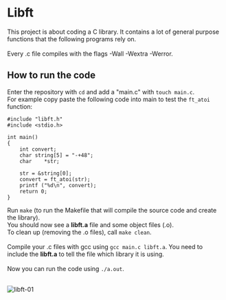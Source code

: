 # Libft
This project is about coding a C library. It contains a lot of general purpose functions that the following programs rely on. <br> <br>
Every .c file compiles with the flags -Wall -Wextra -Werror.

## How to run the code
Enter the repository with ```cd``` and add a "main.c" with ```touch main.c```.<br>
For example copy paste the following code into main to test the ```ft_atoi``` function:
```
#include "libft.h"
#include <stdio.h>

int main()
{
    int convert;
    char string[5] = "-+48";
    char    *str;

    str = &string[0];
    convert = ft_atoi(str);
    printf ("%d\n", convert);
    return 0;
}
```
Run ```make``` (to run the Makefile that will compile the source code and create the library).<br>
You should now see a **libft.a** file and some object files (.o).<br>
To clean up (removing the .o files), call ```make clean```.<br> <br>
Compile your .c files with gcc using ```gcc main.c libft.a```. You need to include the **libft.a** to tell the file which library it is using.<br><br>
Now you can run the code using ```./a.out```.<br><br>

![libft-01](https://github.com/RanniSch/Libft/assets/104382315/ab7a64a0-b793-4f38-993d-3257c0eee34a)

